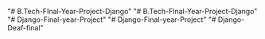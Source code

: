 "# B.Tech-FInal-Year-Project-Django" 
"# B.Tech-FInal-Year-Project-Django" 
"# Django-Final-year-Project" 
"# Django-Final-year-Project" 
"# Django-Deaf-final" 
